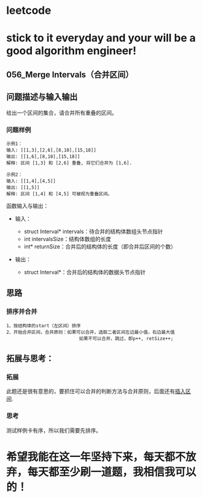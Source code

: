 # leetcode
# stick to it everyday and your will be a good algorithm engineer!
## 056_Merge Intervals（合并区间）
## 问题描述与输入输出
给出一个区间的集合，请合并所有重叠的区间。

### 问题样例

	示例1：
	输入: [[1,3],[2,6],[8,10],[15,18]]
	输出: [[1,6],[8,10],[15,18]]
	解释: 区间 [1,3] 和 [2,6] 重叠, 将它们合并为 [1,6].
	
	示例2：
	输入: [[1,4],[4,5]]
	输出: [[1,5]]
	解释: 区间 [1,4] 和 [4,5] 可被视为重叠区间。
	

函数输入与输出：
* 输入：
	* struct Interval* intervals：待合并的结构体数组头节点指针
	* int intervalsSize：结构体数组的长度
	* int* returnSize：合并后的结构体的长度（即合并后区间的个数）

* 输出：
	* struct Interval*：合并后的结构体的数据头节点指针

## 思路			
### 排序并合并

	1、按结构体的start（左区间）排序
	2、开始合并区间，合并原则：如果可以合并，选取二者区间左边最小值，右边最大值
                               如果不可以合并，跳过，即p++, retSize++; 
						
					 				 	
## 拓展与思考：
### 拓展
此题还是很有意思的，要抓住可以合并的判断方法与合并原则，后面还有[插入区间](https://leetcode-cn.com/problems/insert-interval/description/).
### 思考
测试样例卡有序，所以我们需要先排序。
		  
# 希望我能在这一年坚持下来，每天都不放弃，每天都至少刷一道题，我相信我可以的！
